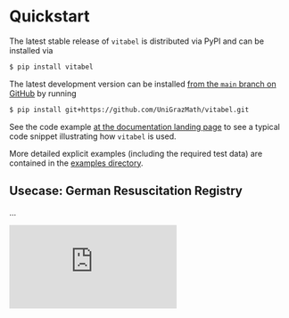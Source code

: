 # Quickstart

The latest stable release of `vitabel` is distributed via PyPI and can be installed via
```sh
$ pip install vitabel
```

The latest development version can be installed [from the `main` branch on
GitHub](https://github.com/UniGrazMath/vitabel) by running
```sh
$ pip install git+https://github.com/UniGrazMath/vitabel.git
```

See the code example [at the documentation landing page](#/index) to
see a typical code snippet illustrating how `vitabel` is used.

More detailed explicit examples (including the required test data) are
contained in the [examples directory](https://github.com/UniGrazMath/vitabel/tree/main/examples).


## Usecase: German Resuscitation Registry

...

<div class="iframe-container">
<iframe src="https://www.reanimationsregister.de/dbshowcase/mgd/public/?PATID=2476802110000BA" frameborder="0" allowfullscreen scrolling />
</div>

